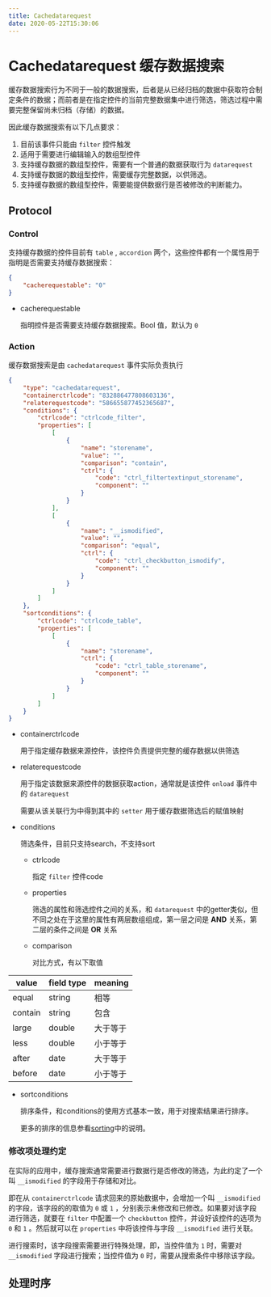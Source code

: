 ```yaml
---
title: Cachedatarequest
date: 2020-05-22T15:30:06
---
```


# Cachedatarequest 缓存数据搜索

缓存数据搜索行为不同于一般的数据搜索，后者是从已经归档的数据中获取符合制定条件的数据；而前者是在指定控件的当前完整数据集中进行筛选，筛选过程中需要完整保留尚未归档（存储）的数据。

因此缓存数据搜索有以下几点要求：

1. 目前该事件只能由 `filter` 控件触发
2. 适用于需要进行编辑输入的数组型控件
3. 支持缓存数据的数组型控件，需要有一个普通的数据获取行为 `datarequest`
4. 支持缓存数据的数组型控件，需要缓存完整数据，以供筛选。
5. 支持缓存数据的数组型控件，需要能提供数据行是否被修改的判断能力。

## Protocol

### Control

支持缓存数据的控件目前有 `table` , `accordion` 两个，这些控件都有一个属性用于指明是否需要支持缓存数据搜索：

```json
{
    "cacherequestable": "0"
}
```

* cacherequestable

  指明控件是否需要支持缓存数据搜索。Bool 值，默认为 `0`

### Action

缓存数据搜索是由 `cachedatarequest` 事件实际负责执行

```json
{
    "type": "cachedatarequest",
    "containerctrlcode": "832886477808603136",
    "relaterequestcode": "586655877452365687",
    "conditions": {
        "ctrlcode": "ctrlcode_filter",
        "properties": [
            [
                {
                    "name": "storename",
                    "value": "",
                    "comparison": "contain",
                    "ctrl": {
                        "code": "ctrl_filtertextinput_storename",
                        "component": ""
                    }
                }
            ],
            [
                {
                    "name": "__ismodified",
                    "value": "",
                    "comparison": "equal",
                    "ctrl": {
                        "code": "ctrl_checkbutton_ismodify",
                        "component": ""
                    }
                }
            ]
        ]
    },
    "sortconditions": {
        "ctrlcode": "ctrlcode_table",
        "properties": [
            [
                {
                    "name": "storename",
                    "ctrl": {
                        "code": "ctrl_table_storename",
                        "component": ""
                    }
                }
            ]
        ]
    }
}
```

* containerctrlcode

  用于指定缓存数据来源控件，该控件负责提供完整的缓存数据以供筛选

* relaterequestcode

  用于指定该数据来源控件的数据获取action，通常就是该控件 `onload` 事件中的 `datarequest`

  需要从该关联行为中得到其中的 `setter` 用于缓存数据筛选后的赋值映射

* conditions

  筛选条件，目前只支持search，不支持sort

  * ctrlcode

    指定 `filter` 控件code

  * properties

    筛选的属性和筛选控件之间的关系，和 `datarequest` 中的getter类似，但不同之处在于这里的属性有两层数组组成，第一层之间是 **AND** 关系，第二层的条件之间是 **OR** 关系

  * comparison

    对比方式，有以下取值

|value|field type|meaning|
|---|---|---|
|equal|string|相等|
|contain|string|包含|
|large|double|大于等于|
|less|double|小于等于|
|after|date|大于等于|
|before|date|小于等于|

* sortconditions

  排序条件，和conditions的使用方式基本一致，用于对搜索结果进行排序。

  更多的排序的信息参看[sorting](Sorting.md)中的说明。

### 修改项处理约定

在实际的应用中，缓存搜索通常需要进行数据行是否修改的筛选，为此约定了一个叫 `__ismodified` 的字段用于存储和对比。

即在从 `containerctrlcode` 请求回来的原始数据中，会增加一个叫 `__ismodified` 的字段，该字段的的取值为 `0` 或 `1` ，分别表示未修改和已修改。如果要对该字段进行筛选，就要在 `filter` 中配置一个 `checkbutton` 控件，并设好该控件的选项为 `0` 和 `1` 。然后就可以在 `properties` 中将该控件与字段 `__ismodified` 进行关联。

进行搜索时，该字段搜索需要进行特殊处理，即，当控件值为 `1` 时，需要对 `__ismodified` 字段进行搜索；当控件值为 `0` 时，需要从搜索条件中移除该字段。

## 处理时序